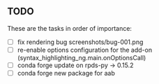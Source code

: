 ## TODO

These are the tasks in order of importance:

- [ ] fix rendering bug screenshots/bug-001.png
- [ ] re-enable options configuration for the add-on
  (syntax_highlighting_ng.main.onOptionsCall)
- [ ] conda forge update on rpds-py -> 0.15.2
- [ ] conda forge new package for aab
